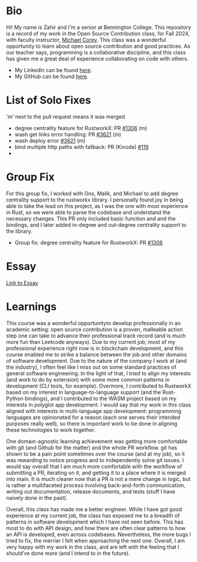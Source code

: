 # Bio
Hi! My name is Zahir and I'm a senior at Bennington College. This repository is a record of my work in the Open Source Contribution class, for Fall 2024, with faculty instructor, [Michael Corey](https://www.bennington.edu/academics/faculty/michael-corey). This class was a wonderful opportunity to learn about open source contribution and good 
practices. As our teacher says, programming is a collaborative discipline, and this class has given me a great deal of experience collaborating on code with others.
- My LinkedIn can be found [here](https://www.linkedin.com/in/zahirsabotic).
- My GitHub can be found [here](https://github.com/zahirsabotic).


# List of Solo Fixes
'm' next to the pull request means it was merged

- degree centrality feature for RustworkX: PR [#1306](https://github.com/Qiskit/rustworkx/pull/1306) (m)
- wash get links error handling: PR [#3621](https://github.com/wasmCloud/wasmCloud/pull/3621) (m)
- wash deploy error [#3621](https://github.com/wasmCloud/wasmCloud/pull/3621) (m)
- bind multiple http paths with fallback: PR (Kinode) [#119](https://github.com/kinode-dao/process_lib/pull/119)
- 

# Group Fix
For this group fix, I worked with Ons, Malik, and Michael to add degree centrality support to the rustworkx library. I personally found joy in being able to take the lead on this project, as I was the one with most experience in Rust, so we were able to parse the codebase and understand the necessary changes. This PR only included basic function and and the bindings, and I later added in-degree and out-degree centrality support to the library.
- Group fix: degree centrality feature for RustworkX: PR [#1306](https://github.com/Qiskit/rustworkx/pull/1306)

# Essay
[Link to Essay](https://docs.google.com/document/d/1vyqvrG-7-fiwhzg36-eQF5HVtHpQ3sHl5U4gwhsGZ04/edit?usp=sharing)

# Learnings
This course was a wonderful opportunityto develop professionally in an academic setting: open source contribution is a proven, malleable action step one can take to advance their professional track record (and is much more fun than Leetcode anyways). Due to my current job, most of my professional experience right now is in blockchain development, and this course enabled me to strike a balance between the job and other domains of software development. Due to the nature of the company I work at (and the industry), I often feel like I miss out on some standard practices of general software engineering. In the light of that, I tried to align my interests (and work to do by extension) with some more common patterns in development (CLI tools, for example). Overmore, I contributed to RustworkX based on my interest in language-to-language support (and the Rust-Python bindings), and I contributed to the WASM project based on my interests in polyglot app development. I would say that my work in this class aligned with interests in multi-language app development: programming languages are opinionated for a reason (each one serves their intended purposes really well), so there is important work to be done in aligning these technologies to work together.

One domain-agnostic learning achievement was getting more comfortable with git (and Github for the matter) and the whole PR workflow. git has shown to be a pain point sometimes over the course (and at my job), so it was rewarding to notice progress and to independently solve git issues. I would say overall that I am much more comfortable with the workflow of submitting a PR, iterating on it, and getting it to a place where it is merged into main. It is much clearer now that a PR is not a mere change in logic, but is rather a multifaceted process involving back-and-forth communication, writing out documentation, release documents, and tests (stuff I have naively done in the past). 

Overall, this class has made me a better engineer. While I have got good experience at my current job, the class has exposed me to a breadth of patterns in software development which I have not seen before. This has most to do with API design, and how there are often clear patterns to how an API is developed, even across codebases. Nevertheless, the more bugs I tried to fix, the merrier I felt when approaching the next one. Overall, I am very happy with my work in the class, and are left with the feeling that I should’ve done more (and I intend to in the future).
